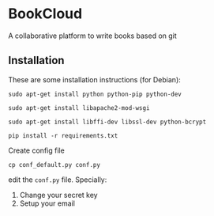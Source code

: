 # BookCloud

A collaborative platform to write books based on git


## Installation

These are some installation instructions (for Debian):

    sudo apt-get install python python-pip python-dev

    sudo apt-get install libapache2-mod-wsgi

    sudo apt-get install libffi-dev libssl-dev python-bcrypt

    pip install -r requirements.txt

Create config file

    cp conf_default.py conf.py

edit the `conf.py` file. Specially:

  1. Change your secret key
  2. Setup your email




